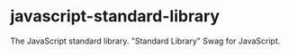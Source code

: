 # javascript-standard-library
The JavaScript standard library. "Standard Library" Swag for JavaScript.
